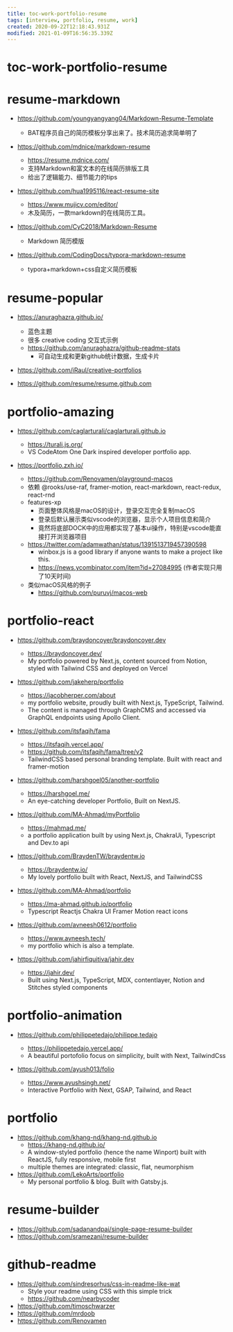 ```yaml
---
title: toc-work-portfolio-resume
tags: [interview, portfolio, resume, work]
created: 2020-09-22T12:18:43.931Z
modified: 2021-01-09T16:56:35.339Z
---
```


# toc-work-portfolio-resume

# resume-markdown
- https://github.com/youngyangyang04/Markdown-Resume-Template
  - BAT程序员自己的简历模板分享出来了。技术简历追求简单明了

- https://github.com/mdnice/markdown-resume
  - https://resume.mdnice.com/
  - 支持Markdown和富文本的在线简历排版工具
  - 给出了逻辑能力、细节能力的tips

- https://github.com/hua1995116/react-resume-site
  - https://www.mujicv.com/editor/
  - 木及简历，一款markdown的在线简历工具。

- https://github.com/CyC2018/Markdown-Resume
  - Markdown 简历模版
- https://github.com/CodingDocs/typora-markdown-resume
  - typora+markdown+css自定义简历模板
# resume-popular
- https://anuraghazra.github.io/
  - 蓝色主题
  - 很多 creative coding 交互式示例
  - https://github.com/anuraghazra/github-readme-stats
    - 可自动生成和更新github统计数据，生成卡片

- https://github.com/iRaul/creative-portfolios
- https://github.com/resume/resume.github.com
# portfolio-amazing
- https://github.com/caglarturali/caglarturali.github.io
  - https://turali.js.org/
  - VS CodeAtom One Dark inspired developer portfolio app.

- https://portfolio.zxh.io/
  - https://github.com/Renovamen/playground-macos
  - 依赖 @rooks/use-raf, framer-motion, react-markdown, react-redux, react-rnd
  - features-xp
    - 页面整体风格是macOS的设计，登录交互完全复制macOS
    - 登录后默认展示类似vscode的浏览器，显示个人项目信息和简介
    - 竟然将底部DOCK中的应用都实现了基本ui操作，特别是vscode能直接打开浏览器项目
  - https://twitter.com/adamwathan/status/1391513719457390598
    - winbox.js is a good library if anyone wants to make a project like this.
    - https://news.ycombinator.com/item?id=27084995 (作者实现只用了10天时间)
  - 类似macOS风格的例子
    - https://github.com/puruvj/macos-web
# portfolio-react
- https://github.com/braydoncoyer/braydoncoyer.dev
  - https://braydoncoyer.dev/
  - My portfolio powered by Next.js, content sourced from Notion, styled with Tailwind CSS and deployed on Vercel

- https://github.com/jakeherp/portfolio
  - https://jacobherper.com/about
  - my portfolio website, proudly built with Next.js, TypeScript, Tailwind. 
  - The content is managed through GraphCMS and accessed via GraphQL endpoints using Apollo Client.

- https://github.com/itsfaqih/fama
  - https://itsfaqih.vercel.app/
  - https://github.com/itsfaqih/fama/tree/v2
  - TailwindCSS based personal branding template. Built with react and framer-motion

- https://github.com/harshgoel05/another-portfolio
  - https://harshgoel.me/
  - An eye-catching developer Portfolio, Built on NextJS.

- https://github.com/MA-Ahmad/myPortfolio
  - https://mahmad.me/
  - a portfolio application built by using Next.js, ChakraUi, Typescript and Dev.to api

- https://github.com/BraydenTW/braydentw.io
  - https://braydentw.io/
  - My lovely portfolio built with React, NextJS, and TailwindCSS

- https://github.com/MA-Ahmad/portfolio
  - https://ma-ahmad.github.io/portfolio
  - Typescript Reactjs Chakra UI Framer Motion react icons

- https://github.com/avneesh0612/portfolio
  - https://www.avneesh.tech/
  - my portfolio which is also a template. 

- https://github.com/jahirfiquitiva/jahir.dev
  - https://jahir.dev/
  -  Built using Next.js, TypeScript, MDX, contentlayer, Notion and Stitches styled components
# portfolio-animation
- https://github.com/philippetedajo/philippe.tedajo
  - https://philippetedajo.vercel.app/
  - A beautiful portofolio focus on simplicity, built with Next, TailwindCss

- https://github.com/ayush013/folio
  - https://www.ayushsingh.net/
  - Interactive Portfolio with Next, GSAP, Tailwind, and React
# portfolio
- https://github.com/khang-nd/khang-nd.github.io
  - https://khang-nd.github.io/
  - A window-styled portfolio (hence the name Winport) built with ReactJS, fully responsive, mobile first
  - multiple themes are integrated: classic, flat, neumorphism
- https://github.com/LekoArts/portfolio
  - My personal portfolio & blog. Built with Gatsby.js.
# resume-builder
- https://github.com/sadanandpai/single-page-resume-builder
- https://github.com/sramezani/resume-builder
# github-readme
- https://github.com/sindresorhus/css-in-readme-like-wat
  - Style your readme using CSS with this simple trick
  - https://github.com/nearbycoder
- https://github.com/timoschwarzer
- https://github.com/mrdoob
- https://github.com/Renovamen
